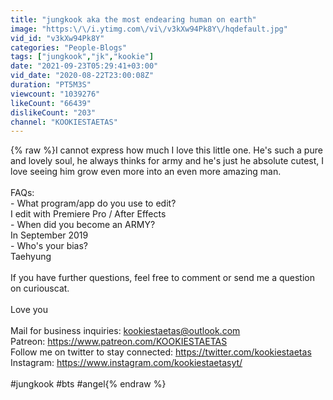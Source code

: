 ```yaml
---
title: "jungkook aka the most endearing human on earth"
image: "https:\/\/i.ytimg.com\/vi\/v3kXw94Pk8Y\/hqdefault.jpg"
vid_id: "v3kXw94Pk8Y"
categories: "People-Blogs"
tags: ["jungkook","jk","kookie"]
date: "2021-09-23T05:29:41+03:00"
vid_date: "2020-08-22T23:00:08Z"
duration: "PT5M3S"
viewcount: "1039276"
likeCount: "66439"
dislikeCount: "203"
channel: "KOOKIESTAETAS"
---
```

{% raw %}I cannot express how much I love this little one. He's such a pure and lovely soul, he always thinks for army and he's just he absolute cutest, I love seeing him grow even more into an even more amazing man. <br /><br />FAQs:<br />- What program/app do you use to edit? <br />I edit with Premiere Pro / After Effects<br />- When did you become an ARMY? <br />In September 2019 <br />- Who's your bias? <br />Taehyung <br /><br />If you have further questions, feel free to comment or send me a question on curiouscat.<br /><br />Love you <br /><br />Mail for business inquiries: kookiestaetas@outlook.com<br />Patreon: <a rel="nofollow" target="blank" href="https://www.patreon.com/KOOKIESTAETAS">https://www.patreon.com/KOOKIESTAETAS</a><br />Follow me on twitter to stay connected: <a rel="nofollow" target="blank" href="https://twitter.com/kookiestaetas">https://twitter.com/kookiestaetas</a><br />Instagram: <a rel="nofollow" target="blank" href="https://www.instagram.com/kookiestaetasyt/">https://www.instagram.com/kookiestaetasyt/</a><br /><br />#jungkook #bts #angel{% endraw %}
